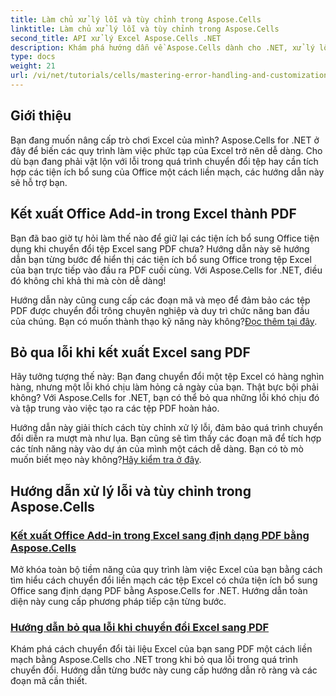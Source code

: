 ```yaml
---
title: Làm chủ xử lý lỗi và tùy chỉnh trong Aspose.Cells
linktitle: Làm chủ xử lý lỗi và tùy chỉnh trong Aspose.Cells
second_title: API xử lý Excel Aspose.Cells .NET
description: Khám phá hướng dẫn về Aspose.Cells dành cho .NET, xử lý lỗi thành thạo, tùy chỉnh quy trình làm việc của Excel và chuyển đổi tiện ích bổ sung Office sang PDF với hướng dẫn liền mạch.
type: docs
weight: 21
url: /vi/net/tutorials/cells/mastering-error-handling-and-customization/
---
```

## Giới thiệu

Bạn đang muốn nâng cấp trò chơi Excel của mình? Aspose.Cells for .NET ở đây để biến các quy trình làm việc phức tạp của Excel trở nên dễ dàng. Cho dù bạn đang phải vật lộn với lỗi trong quá trình chuyển đổi tệp hay cần tích hợp các tiện ích bổ sung của Office một cách liền mạch, các hướng dẫn này sẽ hỗ trợ bạn.  

## Kết xuất Office Add-in trong Excel thành PDF  

Bạn đã bao giờ tự hỏi làm thế nào để giữ lại các tiện ích bổ sung Office tiện dụng khi chuyển đổi tệp Excel sang PDF chưa? Hướng dẫn này sẽ hướng dẫn bạn từng bước để hiển thị các tiện ích bổ sung Office trong tệp Excel của bạn trực tiếp vào đầu ra PDF cuối cùng. Với Aspose.Cells for .NET, điều đó không chỉ khả thi mà còn dễ dàng!  

 Hướng dẫn này cũng cung cấp các đoạn mã và mẹo để đảm bảo các tệp PDF được chuyển đổi trông chuyên nghiệp và duy trì chức năng ban đầu của chúng. Bạn có muốn thành thạo kỹ năng này không?[Đọc thêm tại đây](./render-office-add-ins-in-excel-to-pdf-format/).  

## Bỏ qua lỗi khi kết xuất Excel sang PDF  

Hãy tưởng tượng thế này: Bạn đang chuyển đổi một tệp Excel có hàng nghìn hàng, nhưng một lỗi khó chịu làm hỏng cả ngày của bạn. Thật bực bội phải không? Với Aspose.Cells for .NET, bạn có thể bỏ qua những lỗi khó chịu đó và tập trung vào việc tạo ra các tệp PDF hoàn hảo.  

 Hướng dẫn này giải thích cách tùy chỉnh xử lý lỗi, đảm bảo quá trình chuyển đổi diễn ra mượt mà như lụa. Bạn cũng sẽ tìm thấy các đoạn mã để tích hợp các tính năng này vào dự án của mình một cách dễ dàng. Bạn có tò mò muốn biết mẹo này không?[Hãy kiểm tra ở đây](./guide-ignore-errors-in-excel/).  

## Hướng dẫn xử lý lỗi và tùy chỉnh trong Aspose.Cells
### [Kết xuất Office Add-in trong Excel sang định dạng PDF bằng Aspose.Cells](./render-office-add-ins-in-excel-to-pdf-format/)
Mở khóa toàn bộ tiềm năng của quy trình làm việc Excel của bạn bằng cách tìm hiểu cách chuyển đổi liền mạch các tệp Excel có chứa tiện ích bổ sung Office sang định dạng PDF bằng Aspose.Cells for .NET. Hướng dẫn toàn diện này cung cấp phương pháp tiếp cận từng bước.
### [Hướng dẫn bỏ qua lỗi khi chuyển đổi Excel sang PDF](./guide-ignore-errors-in-excel/)
Khám phá cách chuyển đổi tài liệu Excel của bạn sang PDF một cách liền mạch bằng Aspose.Cells cho .NET trong khi bỏ qua lỗi trong quá trình chuyển đổi. Hướng dẫn từng bước này cung cấp hướng dẫn rõ ràng và các đoạn mã cần thiết.
